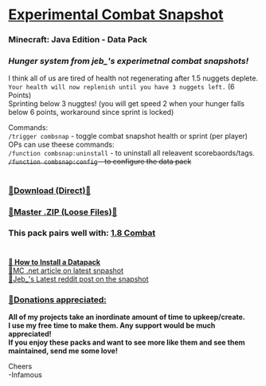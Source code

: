 # [Experimental Combat Snapshot]()     
### Minecraft: Java Edition - Data Pack  

### *Hunger system from jeb_'s experimetnal combat snapshots!*   

I think all of us are tired of health not regenerating after 1.5 nuggets deplete.    
`Your health will now replenish until you have 3 nuggets left.` (6 Points)  
Sprinting below 3 nuggtes! (you will get speed 2 when your hunger falls below 6 points, workaround since sprint is locked)   

   Commands:   
`/trigger combsnap` - toggle combat snapshot health or sprint (per player)     
   OPs can use theese commands:   
`/function combsnap:uninstall` - to uninstall all releavent scorebaords/tags.   
~~`/function combsnap:config` - to configure the data pack~~  
#
### [🔗Download (Direct)🔗](https://github.com/InfamousMusicify/Combat-Snapshot/releases) 
### [🔗Master .ZIP (Loose Files)🔗](https://github.com/InfamousMusicify/Combat-Snapshot/archive/refs/heads/master.zip)   
### This pack pairs well with: [1.8 Combat](https://github.com/InfamousMusicify/1.8-Combat)
#

__[🔗 How to Install a Datapack](https://www.planetminecraft.com/blog/how-to-download-and-install-minecraft-data-packs/)__     
[🔗MC .net article on latest snpashot](https://www.minecraft.net/en-us/article/experimental-java-edition-combat-snapshot-v5)     
[🔗Jeb_'s Latest reddit post on the snapshot](https://www.reddit.com/r/Minecraft/comments/epy4hv/experimental_combat_snapshot_version_5/)     

### [🔗Donations appreciated:](https://www.patreon.com/InfamousMusicify)   
__All of my projects take an inordinate amount of time to upkeep/create.   
I use my free time to make them. Any support would be much appreciated!   
If you enjoy these packs and want to see more like them and see them maintained, send me some love!__     

Cheers   
-Infamous   
